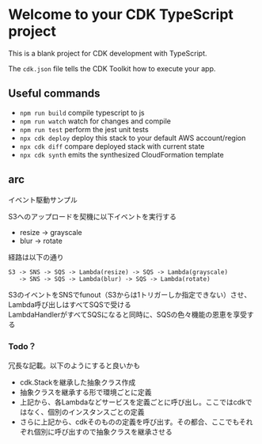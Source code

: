 # Welcome to your CDK TypeScript project

This is a blank project for CDK development with TypeScript.

The `cdk.json` file tells the CDK Toolkit how to execute your app.

## Useful commands

* `npm run build`   compile typescript to js
* `npm run watch`   watch for changes and compile
* `npm run test`    perform the jest unit tests
* `npx cdk deploy`  deploy this stack to your default AWS account/region
* `npx cdk diff`    compare deployed stack with current state
* `npx cdk synth`   emits the synthesized CloudFormation template

## arc

イベント駆動サンプル

S3へのアップロードを契機に以下イベントを実行する  
- resize -> grayscale
- blur -> rotate

経路は以下の通り

```
S3 -> SNS -> SQS -> Lambda(resize) -> SQS -> Lambda(grayscale)
   -> SNS -> SQS -> Lambda(blur) -> SQS -> Lambda(rotate)
```

S3のイベントをSNSでfunout（S3からは1トリガーしか指定できない）させ、Lambda呼び出しはすべてSQSで受ける  
LambdaHandlerがすべてSQSになると同時に、SQSの色々機能の恩恵を享受する  

### Todo？

冗長な記載。以下のようにすると良いかも
- cdk.Stackを継承した抽象クラス作成
- 抽象クラスを継承する形で環境ごとに定義
- 上記から、各Lambdaなどサービスを定義ごとに呼び出し。ここではcdkではなく、個別のインスタンスごとの定義
- さらに上記から、cdkそのものの定義を呼び出す。その都合、ここでもそれぞれ個別に呼び出すので抽象クラスを継承させる
